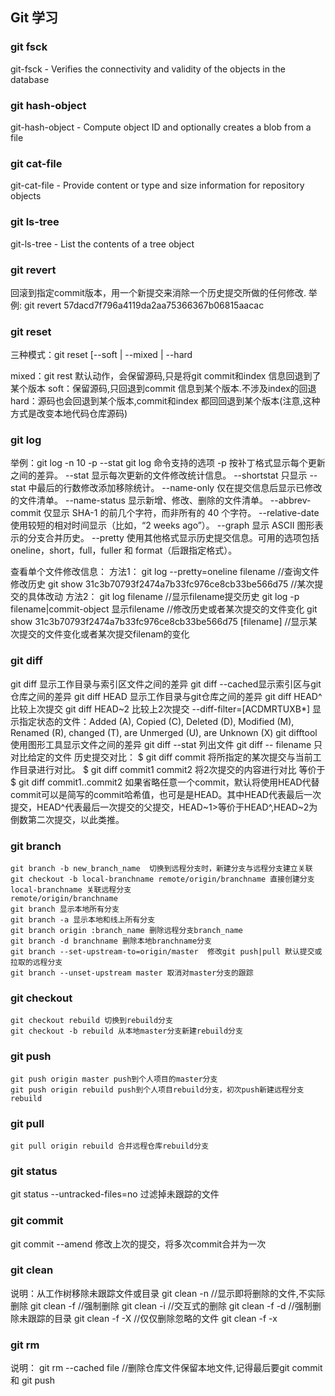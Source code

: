 ## Git 学习

### git fsck
git-fsck - Verifies the connectivity and validity of the objects in the database

### git hash-object
git-hash-object - Compute object ID and optionally creates a blob from a file

### git cat-file
git-cat-file - Provide content or type and size information for repository objects

### git ls-tree
git-ls-tree - List the contents of a tree object


### git revert
回滚到指定commit版本，用一个新提交来消除一个历史提交所做的任何修改.
举例:
git revert 57dacd7f796a4119da2aa75366367b06815aacac

### git reset
三种模式：git reset [--soft | --mixed | --hard

mixed：git rest 默认动作，会保留源码,只是将git commit和index 信息回退到了某个版本
soft：保留源码,只回退到commit 信息到某个版本.不涉及index的回退
hard：源码也会回退到某个版本,commit和index 都回回退到某个版本(注意,这种方式是改变本地代码仓库源码)

### git log
举例：git log -n 10 -p --stat
git log 命令支持的选项
-p 按补丁格式显示每个更新之间的差异。
--stat 显示每次更新的文件修改统计信息。
--shortstat 只显示 --stat 中最后的行数修改添加移除统计。
--name-only 仅在提交信息后显示已修改的文件清单。
--name-status 显示新增、修改、删除的文件清单。
--abbrev-commit 仅显示 SHA-1 的前几个字符，而非所有的 40 个字符。
--relative-date 使用较短的相对时间显示（比如，“2 weeks ago”）。
--graph 显示 ASCII 图形表示的分支合并历史。
--pretty 使用其他格式显示历史提交信息。可用的选项包括 oneline，short，full，fuller 和 format（后跟指定格式）。

查看单个文件修改信息：
方法1：
git log --pretty=oneline filename //查询文件修改历史
git show 31c3b70793f2474a7b33fc976ce8cb33be566d75  //某次提交的具体改动
方法2：
git log filename //显示filename提交历史
git log -p filename|commit-object 显示filename  //修改历史或者某次提交的文件变化
git show 31c3b70793f2474a7b33fc976ce8cb33be566d75 [filename] //显示某次提交的文件变化或者某次提交filenam的变化


### git diff
git diff  显示工作目录与索引区文件之间的差异
git diff --cached显示索引区与git仓库之间的差异
git diff HEAD   显示工作目录与git仓库之间的差异
   git diff HEAD^  比较上次提交
   git diff HEAD~2 比较上2次提交
--diff-filter=[ACDMRTUXB*]
   显示指定状态的文件：Added (A), Copied (C), Deleted (D), Modified (M), Renamed (R), changed (T), are Unmerged (U), are Unknown (X)
git difftool    使用图形工具显示文件之间的差异
git diff --stat 列出文件
git diff -- filename    只对比给定的文件
历史提交对比：
$ git diff commit       将所指定的某次提交与当前工作目录进行对比。
$ git diff commit1 commit2 将2次提交的内容进行对比
等价于
$ git diff commit1..commit2 如果省略任意一个commit，默认将使用HEAD代替
commit可以是简写的commit哈希值，也可是是HEAD。其中HEAD代表最后一次提交，HEAD^代表最后一次提交的父提交，HEAD~1>等价于HEAD^,HEAD~2为倒数第二次提交，以此类推。


### git branch
    git branch -b new_branch_name  切换到远程分支时，新建分支与远程分支建立关联
    git checkout -b local-branchname remote/origin/branchname 直接创建分支local-branchname 关联远程分支
    remote/origin/branchname
    git branch 显示本地所有分支
    git branch -a 显示本地和线上所有分支
    git branch origin :branch_name 删除远程分支branch_name
    git branch -d branchname 删除本地branchname分支
    git branch --set-upstream-to=origin/master  修改git push|pull 默认提交或拉取的远程分支
    git branch --unset-upstream master 取消对master分支的跟踪

### git checkout
    git checkout rebuild 切换到rebuild分支
    git checkout -b rebuild 从本地master分支新建rebuild分支

### git push
    git push origin master push到个人项目的master分支
    git push origin rebuild push到个人项目rebuild分支，初次push新建远程分支rebuild

### git pull
    git pull origin rebuild 合并远程仓库rebuild分支

### git status
git status --untracked-files=no 过滤掉未跟踪的文件

### git commit
git commit --amend  修改上次的提交，将多次commit合并为一次

### git clean
说明：从工作树移除未跟踪文件或目录
git clean -n //显示即将删除的文件,不实际删除
git clean -f //强制删除
git clean -i //交互式的删除
git clean -f -d //强制删除未跟踪的目录
git clean -f -X //仅仅删除忽略的文件
git clean -f -x 

### git rm
说明：
git rm --cached file  //删除仓库文件保留本地文件,记得最后要git commit 和 git push

